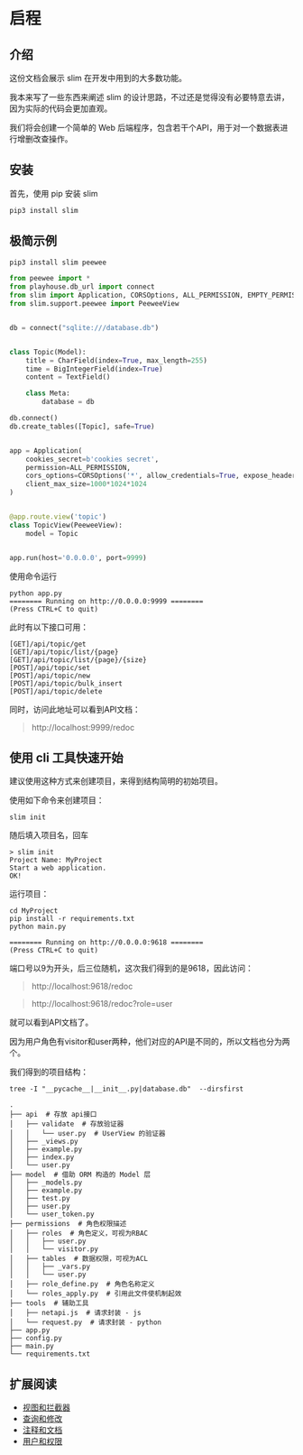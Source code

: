 # 启程

## 介绍

这份文档会展示 slim 在开发中用到的大多数功能。

我本来写了一些东西来阐述 slim 的设计思路，不过还是觉得没有必要特意去讲，因为实际的代码会更加直观。

我们将会创建一个简单的 Web 后端程序，包含若干个API，用于对一个数据表进行增删改查操作。


## 安装

首先，使用 pip 安装 slim

```bash
pip3 install slim
```

## 极简示例

```bash
pip3 install slim peewee
```


```python
from peewee import *
from playhouse.db_url import connect
from slim import Application, CORSOptions, ALL_PERMISSION, EMPTY_PERMISSION
from slim.support.peewee import PeeweeView


db = connect("sqlite:///database.db")


class Topic(Model):
    title = CharField(index=True, max_length=255)
    time = BigIntegerField(index=True)
    content = TextField()

    class Meta:
        database = db

db.connect()
db.create_tables([Topic], safe=True)


app = Application(
    cookies_secret=b'cookies secret',
    permission=ALL_PERMISSION,
    cors_options=CORSOptions('*', allow_credentials=True, expose_headers="*", allow_headers="*"),
    client_max_size=1000*1024*1024
)


@app.route.view('topic')
class TopicView(PeeweeView):
    model = Topic


app.run(host='0.0.0.0', port=9999)
```

使用命令运行

```shell script
python app.py
======== Running on http://0.0.0.0:9999 ========
(Press CTRL+C to quit)
```

此时有以下接口可用：

```
[GET]/api/topic/get
[GET]/api/topic/list/{page}
[GET]/api/topic/list/{page}/{size}
[POST]/api/topic/set
[POST]/api/topic/new
[POST]/api/topic/bulk_insert
[POST]/api/topic/delete
```

同时，访问此地址可以看到API文档：
> http://localhost:9999/redoc


## 使用 cli 工具快速开始

建议使用这种方式来创建项目，来得到结构简明的初始项目。

使用如下命令来创建项目：

```shell script
slim init
```

随后填入项目名，回车

```shell script
> slim init
Project Name: MyProject
Start a web application.
OK!
```

运行项目：

```shell script
cd MyProject
pip install -r requirements.txt
python main.py

======== Running on http://0.0.0.0:9618 ========
(Press CTRL+C to quit)
```

端口号以9为开头，后三位随机，这次我们得到的是9618，因此访问：

> http://localhost:9618/redoc

> http://localhost:9618/redoc?role=user

就可以看到API文档了。

因为用户角色有visitor和user两种，他们对应的API是不同的，所以文档也分为两个。


我们得到的项目结构：

```
tree -I "__pycache__|__init__.py|database.db"  --dirsfirst

.
├── api  # 存放 api接口
│   ├── validate  # 存放验证器
│   │   └── user.py  # UserView 的验证器
│   ├── _views.py
│   ├── example.py
│   ├── index.py
│   └── user.py
├── model  # 借助 ORM 构造的 Model 层
│   ├── _models.py
│   ├── example.py
│   ├── test.py
│   ├── user.py
│   └── user_token.py
├── permissions  # 角色权限描述
│   ├── roles  # 角色定义，可视为RBAC
│   │   ├── user.py
│   │   └── visitor.py
│   ├── tables  # 数据权限，可视为ACL
│   │   ├── _vars.py
│   │   └── user.py
│   ├── role_define.py  # 角色名称定义
│   └── roles_apply.py  # 引用此文件使机制起效
├── tools  # 辅助工具
│   ├── netapi.js  # 请求封装 - js
│   └── request.py  # 请求封装 - python
├── app.py
├── config.py
├── main.py
└── requirements.txt
```

## 扩展阅读

- [视图和拦截器](quickstart/view_and_interceptors.md)
- [查询和修改](quickstart/query_and_modify.md)
- [注释和文档](quickstart/comment_and_doc.md)
- [用户和权限](quickstart/user_and_permission.md)
